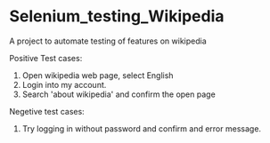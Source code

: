 # Selenium_testing_Wikipedia
A project to automate testing of features on wikipedia

Positive Test cases:
1. Open wikipedia web page, select English
2. Login into my account.
3. Search 'about wikipedia' and confirm the open page

Negetive test cases:
1. Try logging in without password and confirm and error message.
